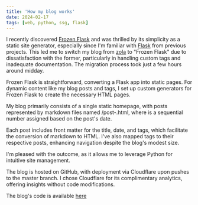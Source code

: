 ```yaml
---
title: 'How my blog works'
date: 2024-02-17
tags: [web, python, ssg, flask]
---
```


I recently discovered [Frozen Flask](https://github.com/Frozen-Flask/Frozen-Flask) and was thrilled by its simplicity as a static site generator, especially since I'm familiar with [Flask](https://github.com/pallets/flask/) from previous projects. This led me to switch my blog from [zola](https://www.getzola.org/) to "Frozen Flask" due to dissatisfaction with the former, particularly in handling custom tags and inadequate documentation. The migration process took just a few hours around midday.

Frozen Flask is straightforward, converting a Flask app into static pages. For dynamic content like my blog posts and tags, I set up custom generators for Frozen Flask to create the necessary HTML pages.

My blog primarily consists of a single static homepage, with posts represented by markdown files named /post-<id>.html, where <id> is a sequential number assigned based on the post's date.

Each post includes front matter for the title, date, and tags, which facilitate the conversion of markdown to HTML. I've also mapped tags to their respective posts, enhancing navigation despite the blog's modest size.

I'm pleased with the outcome, as it allows me to leverage Python for intuitive site management.

The blog is hosted on GitHub, with deployment via Cloudflare upon pushes to the master branch. I chose Cloudflare for its complimentary analytics, offering insights without code modifications.

The blog's code is available [here](https://github.com/sepisoad/blog)
